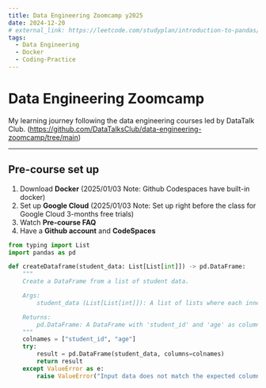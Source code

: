 ```yaml
---
title: Data Engineering Zoomcamp y2025 
date: 2024-12-20
# external_link: https://leetcode.com/studyplan/introduction-to-pandas/
tags:
  - Data Engineering
  - Docker
  - Coding-Practice
---
```


# Data Engineering Zoomcamp

My learning journey following the data engineering courses led by DataTalk Club. (https://github.com/DataTalksClub/data-engineering-zoomcamp/tree/main)

---

## Pre-course set up

1. Download **Docker** (2025/01/03 Note: Github Codespaces have built-in docker)
2. Set up **Google Cloud** (2025/01/03 Note: Set up right before the class for Google Cloud 3-months free trials)
3. Watch **Pre-course FAQ**
4. Have a **Github account** and **CodeSpaces**

```python
from typing import List
import pandas as pd

def createDataframe(student_data: List[List[int]]) -> pd.DataFrame:
    """
    Create a DataFrame from a list of student data.

    Args:
        student_data (List[List[int]]): A list of lists where each inner list contains [student_id, age].

    Returns:
        pd.DataFrame: A DataFrame with 'student_id' and 'age' as columns.
    """
    colnames = ["student_id", "age"]
    try:
        result = pd.DataFrame(student_data, columns=colnames)
        return result
    except ValueError as e:
        raise ValueError("Input data does not match the expected column structure.") from e
